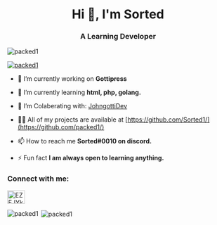 <h1 align="center">Hi 👋, I'm Sorted</h1>
<h3 align="center">A Learning Developer</h3>

<p align="left"> <img src="https://komarev.com/ghpvc/?username=packed1&label=Profile%20views&color=0e75b6&style=flat" alt="packed1" /> </p>

<p align="left"> <a href="https://github.com/ryo-ma/github-profile-trophy"><img src="https://github-profile-trophy.vercel.app/?username=packed1" alt="packed1" /></a> </p>

- 🔭 I’m currently working on **Gottipress**

- 🌱 I’m currently learning **html, php, golang.**

- 👯 I’m Colaberating with: [JohngottiDev](https://github.com/JohngottiDev/)

- 👨‍💻 All of my projects are available at [https://github.com/Sorted1/](https://github.com/packed1/)

- 📫 How to reach me **Sorted#0010 on discord.**

- ⚡ Fun fact **I am always open to learning anything.**

<h3 align="left">Connect with me:</h3>
<p align="left">
<a href="https://discord.gg/EZEJYkhhdf" target="blank"><img align="center" src="https://raw.githubusercontent.com/rahuldkjain/github-profile-readme-generator/master/src/images/icons/Social/discord.svg" alt="EZEJYkhhdf" height="30" width="40" /></a>
</p>

<p><img align="left" src="https://github-readme-stats.vercel.app/api/top-langs?username=sorted1&show_icons=true&locale=en&layout=compact" alt="packed1" /></p>

<p>&nbsp;<img align="center" src="https://github-readme-stats.vercel.app/api?username=sorted1&show_icons=true&theme=dark&locale=en" alt="packed1" /></p>

